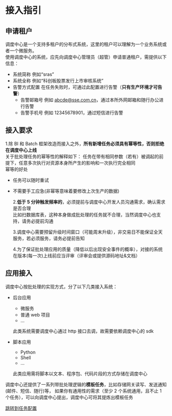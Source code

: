# 接入指引

## 申请租户

调度中心是一个支持多租户的分布式系统，这里的租户可以理解为一个业务系统或者一个微服务。  
使用调度中心的系统，应先向调度中心管理员（超管）申请普通租户，需提供以下信息：

- 系统简称
  例如“sras”
- 系统全称
  例如“科创板股票发行上市审核系统”
- 告警方式配置
  在任务失败时，可通过此配置进行告警（**只有生产环境才可告警**）
  - 告警邮箱号
    例如 abcde@sse.com.cn，通过本所外网邮箱和随行办公进行告警
  - 告警手机号
    例如 12345678901，通过短信进行告警

## 接入要求

1.除 BI 和 Batch 框架改造而接入之外，**所有新增任务必须具有幂等性，否则拒绝在调度中心上线**  
关于批处理任务的幂等性的解释如下：
任务在带有相同参数（若有）被调起的前提下，任意多次执行对资源本身所产生的影响和一次执行完全相同  
幂等的好处

- 任务可以随时重试
- 不需要手工应急(非幂等意味着要修改上次生产的数据)

  2.**低于 5 分钟触发频率的**，必须提前与调度中心开发人员沟通需求，确认需求是否合理  
  比如扫数据库表，这种本身做成批处理的任务就不合理，当然调度中心也支持，请务必提前沟通

  3.调度中心需要预留升级时间窗口（可能周末升级），非交易日不能保证全天服务，若必须服务，请务必提前告知

  4.为了保证批处理应用的质量（降低以后出现安全事件的概率），对接的系统在版本(每一次)上线前应当评审（评审会或提供源码地址&文档）

## 应用接入

调度中心按批处理的实现方式，分了以下几类接入系统：

- 后台应用

  - 微服务
  - 普通 web 项目
  - ...

  此类系统需要调度中心通过 http 接口去调，故需要依赖调度中心的 sdk

- 脚本应用

  - Python
  - Shell
  - ...

  此类应用需将脚本以文本、程序包、代码片段的方式存储在调度中心

调度中心还提供了一系列带批处理逻辑的**模板任务**，比如存储网关读写、发送通知(邮件、短信、随行)等，
如果你有通用性的需求（至少 2 个系统通用，且不止 1 个任务），可以向调度中心提出，调度中心可将其提炼出模板任务

[跳转到任务配置](/feature/dispatch/job.md)
